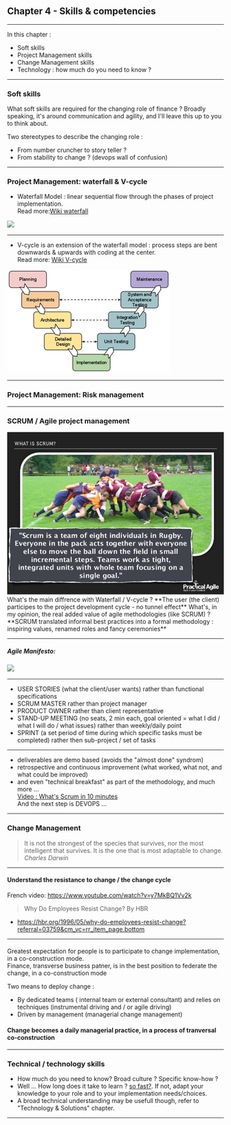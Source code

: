 ## Chapter 4 - Skills & competencies

----

In this chapter :
- Soft skills
- Project Management skills 
- Change Management skills
- Technology : how much do you need to know ?  

----

### Soft skills

What soft skills are required for the changing role of finance ? 
Broadly speaking, it's around communication and agility, and I'll leave this up to you to think about.  

Two stereotypes to describe the changing role :
- From number cruncher to story teller ?
- From stability to change ? (devops wall of confusion)

----

### Project Management: waterfall & V-cycle

- Waterfall Model : linear sequential flow through the phases of project implementation.   
Read more:[Wiki waterfall](https://en.wikipedia.org/wiki/Waterfall_model)
<img src="images/waterfall.jif" style="background:none; border:none; box-shadow:none;"/>

----

- V-cycle is an extension of the waterfall model : process steps are bent downwards & upwards with coding at the center.    
Read more: [Wiki V-cycle](https://en.wikipedia.org/wiki/V-Model_%28software_development%29)
<img src="images/vcycle.png" style="background:none; border:none; box-shadow:none;"/> 

----

### Project Management: Risk management

----

### SCRUM / Agile project management
<img src="images/scrum.jpg" style="background:none; border:none; box-shadow:none;"/> 
What's the main diffrence with Waterfall / V-cycle ?   
**The user (the client) participes to the project development cycle - no tunnel effect**
What's, in my opinion, the real added value of agile methodologies (like SCRUM) ?
**SCRUM translated informal best practices into a formal methodology : inspiring values, renamed roles and fancy ceremonies**

----

##### Agile Manifesto: 
<img src="agilemanifesto.png" style="background:none; border:none; box-shadow:none;"/>

----

- USER STORIES (what the client/user wants) rather than functional specifications
- SCRUM MASTER rather than project manager  
- PRODUCT OWNER rather than client representative
- STAND-UP MEETING (no seats, 2 min each, goal oriented = what I did / what I will do / what issues) rather than weekly/daily point
- SPRINT (a set period of time during which specific tasks must be completed) rather then sub-project / set of tasks

----

- deliverables are demo based (avoids the "almost done" syndrom)
- retrospective and continuous improvement (what worked, what not, and what could be improved)
- and even "technical breakfast" as part of the methodology, and much more ...      
[Video : What's Scrum in 10 minutes](https://youtu.be/XU0llRltyFM)     
And the next step is DEVOPS ... 

----

### Change Management

> It is not the strongest of the species that survives, nor the most intelligent that survives. It is the one that is most adaptable to change. *Charles Darwin*

----

#### Understand the resistance to change / the change cycle

French video: https://www.youtube.com/watch?v=y7MkBQ1Vv2k

> Why Do Employees Resist Change? By HBR  
- https://hbr.org/1996/05/why-do-employees-resist-change?referral=03759&cm_vc=rr_item_page.bottom

----
#### 

Greatest expectation for people is to participate to change implementation, in a co-construction mode.  
Finance, transverse business patner, is in the best position to federate the change, in a co-construction mode

Two means to deploy change : 
- By dedicated teams ( internal team or external consultant) and relies on techniques (instrumental driving and / or agile driving)
- Driven by management (managerial change management)

#### Change becomes a daily managerial practice, in a process of tranversal co-construction

----

### Technical / technology skills

- How much do you need to know? Broad culture ? Specific know-how ?
- Well ... How long does it take to learn ?  [so fast?](https://www.youtube.com/watch?v=zatL4uFRpC0). If not, adapt your knowledge to your role and to your implementation needs/choices.
- A broad technical understanding may be usefull though, refer to "Technology & Solutions" chapter.

----

